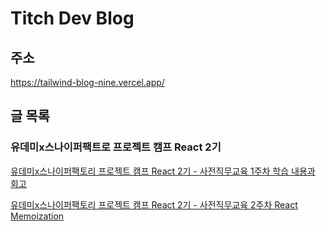 # Titch Dev Blog

## 주소

https://tailwind-blog-nine.vercel.app/

## 글 목록

### 유데미x스나이퍼팩트로 프로젝트 캠프 React 2기

[유데미x스나이퍼팩토리 프로젝트 캠프 React 2기 - 사전직무교육 1주차 학습 내용과 회고](https://tailwind-blog-nine.vercel.app/blog/sniperfactory-react-week1-review)

[유데미x스나이퍼팩토리 프로젝트 캠프 React 2기 - 사전직무교육 2주차 React Memoization](https://tailwind-blog-nine.vercel.app/blog/sniperfactory-react-week2-memoization)
